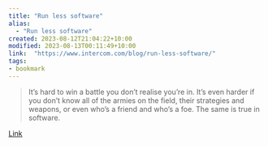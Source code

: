 ```yaml
---
title: "Run less software"
alias:
  - "Run less software"
created: 2023-08-12T21:04:22+10:00
modified: 2023-08-13T00:11:49+10:00
link:  "https://www.intercom.com/blog/run-less-software/"
tags:
- bookmark
---
```


> It’s hard to win a battle you don’t realise you’re in. It’s even harder if you don’t know all of the armies on the field, their strategies and weapons, or even who’s a friend and who’s a foe. The same is true in software.

[Link](https://www.intercom.com/blog/run-less-software/)